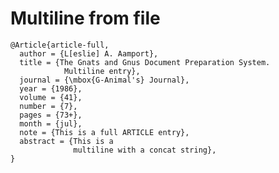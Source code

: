 # Multiline from file

    @Article{article-full,
      author = {L[eslie] A. Aamport},
      title = {The Gnats and Gnus Document Preparation System.
                Multiline entry},
      journal = {\mbox{G-Animal's} Journal},
      year = {1986},
      volume = {41},
      number = {7},
      pages = {73+},
      month = {jul},
      note = {This is a full ARTICLE entry},
      abstract = {This is a
                  multiline with a concat string},
    }

